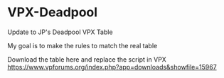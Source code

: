 # VPX-Deadpool
Update to JP's Deadpool VPX Table

My goal is to make the rules to match the real table

Download the table here and replace the script in VPX
https://www.vpforums.org/index.php?app=downloads&showfile=15967

